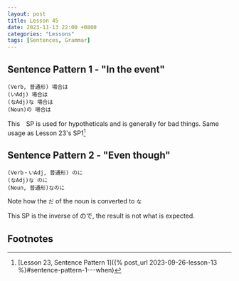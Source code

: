 ```yaml
--- 
layout: post 
title: Lesson 45
date: 2023-11-13 22:00 +0800 
categories: "Lessons"
tags: [Sentences, Grammar]
---
```


## Sentence Pattern 1 - "In the event"
```
(Verb, 普通形) 場合は
(いAdj) 場合は
(なAdj)な 場合は
(Noun)の 場合は
```
This　SP is used for hypotheticals and is generally for bad things. Same usage as Lesson 23's SP1[^fn1]

## Sentence Pattern 2 - "Even though"
```
(Verb・いAdj, 普通形) のに
(なAdj)な のに
(Noun, 普通形)なのに
```
Note how the `だ` of the noun is converted to `な`

This SP is the inverse of ので, the result is not what is expected.

## Footnotes
[^fn1]: [Lesson 23, Sentence Pattern 1]({% post_url 2023-09-26-lesson-13 %}#sentence-pattern-1---when) 
